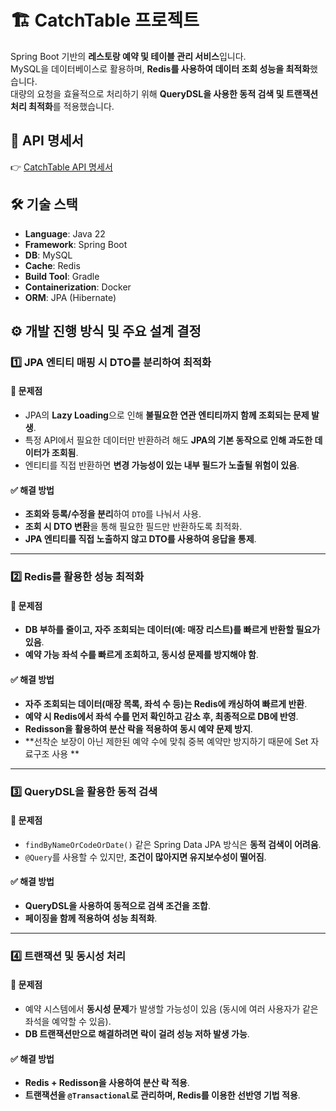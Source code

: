 # 🏗 CatchTable 프로젝트
Spring Boot 기반의 **레스토랑 예약 및 테이블 관리 서비스**입니다.  
MySQL을 데이터베이스로 활용하며, **Redis를 사용하여 데이터 조회 성능을 최적화**했습니다.  
대량의 요청을 효율적으로 처리하기 위해 **QueryDSL을 사용한 동적 검색 및 트랜잭션 처리 최적화**를 적용했습니다.

## 📄 API 명세서  
👉 [CatchTable API 명세서](https://branched-provelone-770.notion.site/catch-table-api-47fa060a7e5d4219ac28ef0c0b10ef0b?pvs=74)

## 🛠 기술 스택  
- **Language**: Java 22  
- **Framework**: Spring Boot  
- **DB**: MySQL  
- **Cache**: Redis  
- **Build Tool**: Gradle  
- **Containerization**: Docker  
- **ORM**: JPA (Hibernate)  


## ⚙️ 개발 진행 방식 및 주요 설계 결정
### 1️⃣ JPA 엔티티 매핑 시 DTO를 분리하여 최적화
#### 📌 문제점
- JPA의 **Lazy Loading**으로 인해 **불필요한 연관 엔티티까지 함께 조회되는 문제 발생**.
- 특정 API에서 필요한 데이터만 반환하려 해도 **JPA의 기본 동작으로 인해 과도한 데이터가 조회됨**.
- 엔티티를 직접 반환하면 **변경 가능성이 있는 내부 필드가 노출될 위험이 있음**.

#### ✅ 해결 방법
- **조회와 등록/수정을 분리**하여 `DTO`를 나눠서 사용.
- **조회 시 DTO 변환**을 통해 필요한 필드만 반환하도록 최적화.
- **JPA 엔티티를 직접 노출하지 않고 DTO를 사용하여 응답을 통제**.

---

### 2️⃣ Redis를 활용한 성능 최적화
#### 📌 문제점
- **DB 부하를 줄이고, 자주 조회되는 데이터(예: 매장 리스트)를 빠르게 반환할 필요가 있음**.
- **예약 가능 좌석 수를 빠르게 조회하고, 동시성 문제를 방지해야 함**.

#### ✅ 해결 방법
- **자주 조회되는 데이터(매장 목록, 좌석 수 등)는 Redis에 캐싱하여 빠르게 반환**.
- **예약 시 Redis에서 좌석 수를 먼저 확인하고 감소 후, 최종적으로 DB에 반영**.
- **Redisson을 활용하여 분산 락을 적용하여 동시 예약 문제 방지**.
- **선착순 보장이 아닌 제한된 예약 수에 맞춰 중복 예약만 방지하기 때문에 Set 자료구조 사용 **

---

### 3️⃣ QueryDSL을 활용한 동적 검색
#### 📌 문제점
- `findByNameOrCodeOrDate()` 같은 Spring Data JPA 방식은 **동적 검색이 어려움**.
- `@Query`를 사용할 수 있지만, **조건이 많아지면 유지보수성이 떨어짐**.

#### ✅ 해결 방법
- **QueryDSL을 사용하여 동적으로 검색 조건을 조합**.
- **페이징을 함께 적용하여 성능 최적화**.

---

### 4️⃣ 트랜잭션 및 동시성 처리
#### 📌 문제점
- 예약 시스템에서 **동시성 문제**가 발생할 가능성이 있음 (동시에 여러 사용자가 같은 좌석을 예약할 수 있음).
- **DB 트랜잭션만으로 해결하려면 락이 걸려 성능 저하 발생 가능**.

#### ✅ 해결 방법
- **Redis + Redisson을 사용하여 분산 락 적용**.
- **트랜잭션을 `@Transactional`로 관리하며, Redis를 이용한 선반영 기법 적용**.

